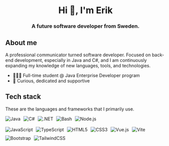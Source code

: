 <h1 align="center">Hi 👋, I'm Erik</h1>
<h3 align="center">A future software developer from Sweden. </h3>

## About me
A professional communicator turned software developer. Focused on back-end development, especially in Java and C#, and I am continuously expanding my knowledge of new languages, tools, and technologies.
- 👩🏻‍💻 Full-time student @ Java Enterprise Developer program
- 🔎 Curious, dedicated and supportive

## Tech stack 
<p>These are the languages and frameworks that I primarily use.</p>

<div style="display: flex; flex-wrap: wrap; gap: 10px">
      <img src="https://img.shields.io/badge/Java-%23ED8B00?logo=openjdk&logoColor=white" alt="Java"/>
        <img src="https://img.shields.io/badge/C%23-%23239120?logo=csharp&logoColor=white" alt="C#"/>
    <img src="https://img.shields.io/badge/.NET-5C2D91?logo=.net&logoColor=white" alt=".NET"/>
      <img src="https://img.shields.io/badge/Bash_Script-%23121011?logo=gnu-bash&logoColor=white" alt="Bash"/>
            <img src="https://img.shields.io/badge/Node.js-339933?logo=node.js&logoColor=white" alt="Node.js"/>
</div>
<br>

<div style="display: flex; flex-wrap: wrap; gap: 10px;">
    <img src="https://img.shields.io/badge/JavaScript-%23323330?logo=javascript&logoColor=%23F7DF1E" alt="JavaScript"/>
     <img src="https://img.shields.io/badge/TypeScript-%23007ACC.svg?logo=typescript&logoColor=white" alt="TypeScript"/>
    <img src="https://img.shields.io/badge/HTML5-E34F26?logo=html5&logoColor=white" alt="HTML5"/>
    <img src="https://img.shields.io/badge/CSS3-1572B6?logo=css3&logoColor=white" alt="CSS3"/>
      <img src="https://img.shields.io/badge/Vue.js-%2335495e?logo=vuedotjs&logoColor=%234FC08D" alt="Vue.js"/>
        <img src="https://img.shields.io/badge/vite-%23646CFF?logo=vite&logoColor=white" alt="Vite"/>
    <img src="https://img.shields.io/badge/Bootstrap-7952B3?logo=bootstrap&logoColor=white" alt="Bootstrap"/>
    <img src="https://img.shields.io/badge/TailwindCSS-06B6D4?logo=tailwindcss&logoColor=white" alt="TailwindCSS"/>
</div>

</div>

